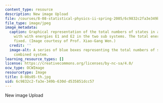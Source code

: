 ```yaml
---
content_type: resource
description: New image Upload
file: /courses/8-08-statistical-physics-ii-spring-2005/6c9832c2fa3e349b630dd535851dcc57_8-08s05-th.jpg
file_type: image/jpeg
image_metadata:
  caption: Graphical representation of the total numbers of states in a combined system
    with with energies E1 and E2 in the two sub systems. The total energy E1+E2 is
    fixed. (Image courtesy of Prof. Xiao-Gang Wen.)
  credit: ''
  image-alt: A series of blue boxes representing the total numbers of states in a
    combined system.
learning_resource_types: []
license: https://creativecommons.org/licenses/by-nc-sa/4.0/
ocw_type: OCWImage
resourcetype: Image
title: 8-08s05-th.jpg
uid: 6c9832c2-fa3e-349b-630d-d535851dcc57
---
```

New image Upload